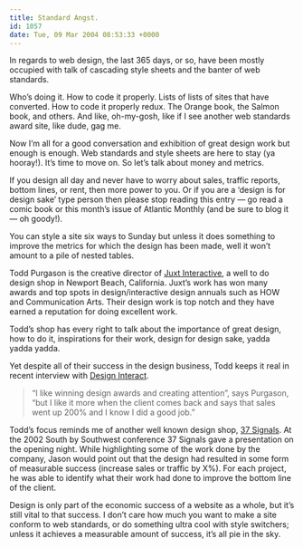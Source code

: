 ```yaml
---
title: Standard Angst.
id: 1057
date: Tue, 09 Mar 2004 08:53:33 +0000
---
```


In regards to web design, the last 365 days, or so, have been mostly occupied with talk of cascading style sheets and the banter of web standards.  

Who’s doing it. How to code it properly. Lists of lists of sites that have converted. How to code it properly redux. The Orange book, the Salmon book, and others. And like, oh-my-gosh, like if I see another web standards award site, like dude, gag me.  

Now I’m all for a good conversation and exhibition of great design work but enough is enough. Web standards and style sheets are here to stay (ya hooray!). It’s time to move on. So let’s talk about money and metrics.  

If you design all day and never have to worry about sales, traffic reports, bottom lines, or rent, then more power to you. Or if you are a ‘design is for design sake’ type person then please stop reading this entry — go read a comic book or this month’s issue of Atlantic Monthly (and be sure to blog it — oh goody!).  

You can style a site six ways to Sunday but unless it does something to improve the metrics for which the design has been made, well it won’t amount to a pile of nested tables.  

Todd Purgason is the creative director of [Juxt Interactive](http://www.juxtinteractive.com/), a well to do design shop in Newport Beach, California. Juxt’s work has won many awards and top spots in design/interactive design annuals such as HOW and Communication Arts. Their design work is top notch and they have earned a reputation for doing excellent work.  

Todd’s shop has every right to talk about the importance of great design, how to do it, inspirations for their work, design for design sake, yadda yadda yadda.  

Yet despite all of their success in the design business, Todd keeps it real in recent interview with [Design Interact](http://www.designinteract.com/features/juxt/106_juxt.html).



> “I like winning design awards and creating attention”, says Purgason, “but I like it more when the client comes back and says that sales went up 200% and I know I did a good job.”

Todd’s focus reminds me of another well known design shop, [37 Signals](http://www.37signals.com). At the 2002 South by Southwest conference 37 Signals gave a presentation on the opening night. While highlighting some of the work done by the company, Jason would point out that the design had resulted in some form of measurable success (increase sales or traffic by X%). For each project, he was able to identify what their work had done to improve the bottom line of the client.  

Design is only part of the economic success of a website as a whole, but it’s still vital to that success. I don’t care how much you want to make a site conform to web standards, or do something ultra cool with style switchers; unless it achieves a measurable amount of success, it’s all pie in the sky.





